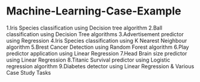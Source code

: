 # Machine-Learning-Case-Example
1.Iris Species classification using Decision tree algorithm
2.Ball classification using Decision Tree algorithms
3.Advertisement predictor using Regression
4.Iris Species classification using K Nearest Neighbour algorithm
5.Brest Cancer Detection using Random Forest algorithm
6.Play predictor application using Linear Regression
7.Head Brain size predictor using Linear Regression
8.Titanic Survival predictor using Logistic regression algorithm
9.Diabetes detector using Linear Regression
& Various Case Study Tasks



